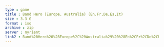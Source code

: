 ```yaml
---
type : game
title : Band Hero (Europe, Australia) (En,Fr,De,Es,It)
size : 3.3 G
format : iso
archive : zip
server : myrient
link2 : Band%20Hero%20%28Europe%2C%20Australia%29%20%28En%2CFr%2CDe%2CEs%2CIt%29
---
```

